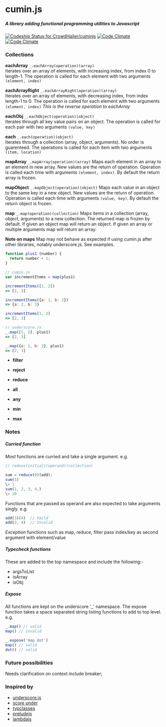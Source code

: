 cumin.js
=======
##### A library adding functional programming utilities to Javascript

[ ![Codeship Status for CrowdHailer/cuminjs](https://www.codeship.io/projects/066c6740-c0ac-0131-b9f7-220fd2f34c97/status?branch=master)](https://www.codeship.io/projects/21479)
[![Code Climate](https://codeclimate.com/github/CrowdHailer/cuminjs.png)](https://codeclimate.com/github/CrowdHailer/cuminjs)
[![Code Climate](https://codeclimate.com/github/CrowdHailer/cuminjs/coverage.png)](https://codeclimate.com/github/CrowdHailer/cuminjs)

### Collections
**eachArray** `_.eachArray(operation)(array)`  
Iterates over an array of elements, with increasing index, from index 0 to length-1. The operation is called for each element with two arguments `(element, index)`

**eachArrayRight** `_.eachArrayRight(operation)(array)`  
Iterates over an array of elements, with decreasing index, from index length-1 to 0. The operation is called for each element with two arguments `(element, index)` *This is the reverse operation to eachArray*

**eachObj** `_.eachObject(operation)(object)`  
Iterates through all key value pairs on an object. The operation is called for each pair with two arguments `(value, key)`

**each** `_.each(operation)(object)`  
Iterates through a collection (array, object, arguments). No order is guarenteed. The operations is called for each item with two arguments `(item, location)`

**mapArray** `_.mapArray(operation)(array)`
Maps each element in an array to an element in new array. New values are the return of operation. Operation is called each time with arguments `(element, index)`. By default the return array is frozen.

**mapObject** `_.mapObject(operation)(object)`
Maps each value in an object to the same key in a new object. New values are the return of operation. Operation is called each time with arguments `(value, key)`. By default the return object is frozen.

**map** `_.map(operation)(collection)`
Maps items in a collection (array, object, arguments) to a new collection. The returned map is frozen by default. If given an object map will return an object. If given an array or multiple arguments map will return an array.

**Note on maps**
Map may not behave as expected if using cumin.js after other libraries, notably underscore.js. See examples.
```js
function plus1 (number) {
  return number + 1;
}

// cumin.js
var incrementItems = map(plus1)

incrementItems([1, 2])
=> [2, 3]

incrementItems({a: 1, b: 2})
=> {a: 2, b: 3}

incrementItems(1, 2)
=> [2, 3]

// underscore.js
_.map([1, 2], plus1)
=> [2, 3]

_.map({a: 1, b: 2}, plus1)
=> [2, 3]
```

- **filter**
- **reject**
- **reduce**

- **all**
- **any**
- **min**
- **max**

### Notes
##### Curried function
*Most* functions are curried and take a single argument. e.g.
```js
// reduce(initial)(operand)(collection)

sum = reduce(0)(add);
sum(1) 
\> 1
sum(1, 2, 3, 4,)
\> 10
```
Functions that are passed as operand are also expected to take arguments singly. e.g.
```js
add(3)(4)  // Vaild
add(3, 4)  // Invalid
```

*Exception* functions such as map, reduce, filter pass index/key as second argument with element/value

##### Typecheck functions
These are added to the top namespace and include the following:-
- argsToList
- isArray
- isObj

##### Expose
All functions are kept on the underscore '_' namespace. The expose function takes a space separated string listing functions to add to top level. e.g.

```js
_.map() // valid
map() // invalid

_.expose('map dot')
map() // valid
dot() // valid
```

### Future possibilities
Needs clarification on context
include breaker;

### Inspired by
- [underscore.js](http://underscorejs.org/)
- [score under](https://github.com/loop-recur/scoreunder)
- [typclasses](https://github.com/loop-recur/typeclasses)
- [preludejs](https://github.com/loop-recur/PreludeJS)
- [lambdajs](https://github.com/loop-recur/lambdajs)

